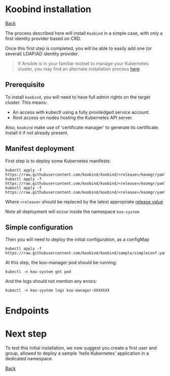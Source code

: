 # Koobind installation

[Back](../README.md)

The process described here will install `Koobind` in a simple case, with only a first identity provider based on CRD.

Once this first step is completed, you will be able to easily add one (or several) LDAP/AD identity provider. 

> If Ansible is in your familiar toolset to manage your Kubernetes cluster, you may find an alternate installation process [here](./ansible.md)  

## Prerequisite

To install `koobind`, you will need to have full admin rights on the target cluster. This means:

- An access with kubectl using a fully proviledged service account.
- Root access on nodes hosting the Kubernetes API server.

Also, `koobind` make use of 'certificate manager' to generate its certificate. Install it if not already present. 

## Manifest deployment

First step is to deploy some Kubernetes manifests:
 
```
kubectl apply -f https://raw.githubusercontent.com/koobind/koobind/<release>/koomgr/yaml/crd.yaml
kubectl apply -f https://raw.githubusercontent.com/koobind/koobind/<release>/koomgr/yaml/pod/deploy.yaml
kubectl apply -f https://raw.githubusercontent.com/koobind/koobind/<release>/koomgr/yaml/rbac.yaml
```

Where `<release>` should be replaced by the latest appropriate [release value](https://github.com/koobind/koobind/releases)

Note all deployment will occur inside the namespace `koo-system`

## Simple configuration



Then you will need to deploy the initial configuration, as a configMap
```
kubectl apply -f https://raw.githubusercontent.com/koobind/koobind/sample/simpleconf.yaml
``` 

At this step, the koo-manager pod should be running:

```
kubectl -n koo-system get pod
```

And the logs should not mention any errors:

```
kubectl -n koo-system logs koo-manager-XXXXXXX
```



# Endpoints



# Next step

To test this initial installation, we now suggest you create a first user and group, allowed to deploy a sample 'hello Kubernetes' application in a dedicated namespace.


[Back](../README.md)

